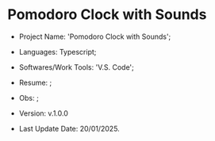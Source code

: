 # Pomodoro Clock with Sounds

- Project Name: 'Pomodoro Clock with Sounds';
- Languages: Typescript;
- Softwares/Work Tools: 'V.S. Code';
- Resume: ;
- Obs: ;
- Version: v.1.0.0

- Last Update Date: 20/01/2025.